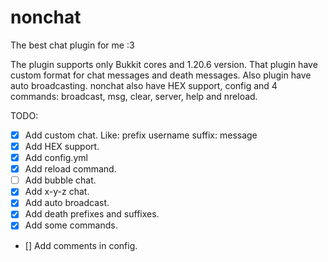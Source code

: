 # nonchat
 The best chat plugin for me :3

The plugin supports only Bukkit cores and 1.20.6 version.
That plugin have custom format for chat messages and death messages. Also plugin have auto broadcasting.
nonchat also have HEX support, config and 4 commands: broadcast, msg, clear, server, help and nreload.

TODO:
- [X] Add custom chat. Like: prefix username suffix: message
- [X] Add HEX support.
- [X] Add config.yml
- [X] Add reload command.
- [ ] Add bubble chat.
- [X] Add x-y-z chat.
- [X] Add auto broadcast.
- [X] Add death prefixes and suffixes.
- [X] Add some commands.

- [] Add comments in config.
